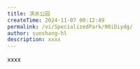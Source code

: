 ```yaml
---
title: 滨水公园
createTime: 2024-11-07 00:12:49
permalink: /vi/SpecializedPark/90iDiydg/
author: sunshang-hl
description: xxxx
---
```


xxxx